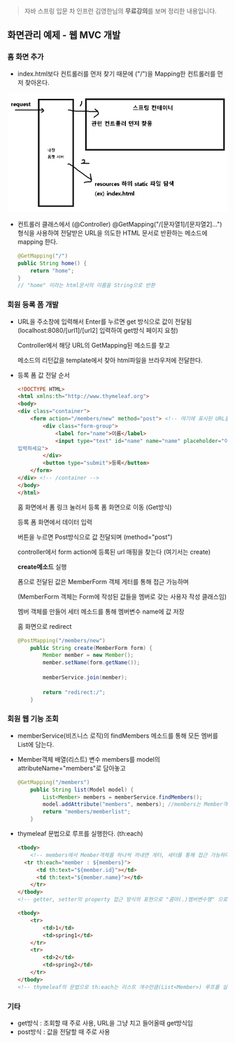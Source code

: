 > 자바 스프링 입문 차 인프런 김영한님의 **무료강의**를 보며 정리한 내용입니다.



## 화면관리 예제 - 웹 MVC 개발



### 홈 화면 추가

- index.html보다 컨트롤러를 먼저 찾기 때문에 ("/")을 Mapping한 컨트롤러를 먼저 찾아온다.

![image-20210721213724505](md-images/image-20210721213724505.png)

- 컨트롤러 클래스에서 (@Controller) @GetMapping("/[문자열1]/[문자열2]...") 형식을 사용하여 전달받은 URL을 의도한 HTML 문서로 반환하는 메소드에 mapping 한다.

  ```java
  @GetMapping("/")
  public String home() {
      return "home";
  }
  // "home" 이라는 html문서의 이름을 String으로 반환
  ```

  

### 회원 등록 폼 개발

- URL을 주소창에 입력해서 Enter를 누르면 get 방식으로 값이 전달됨 (localhost:8080/[url1]/[url2] 입력하여 get방식 페이지 요청)

  Controller에서 해당 URL의 GetMapping된 메소드를 찾고

  메소드의 리턴값을 template에서 찾아 html파일을 브라우저에 전달한다.

  

- 등록 폼 값 전달 순서

  ```html
  <!DOCTYPE HTML>
  <html xmlns:th="http://www.thymeleaf.org">
  <body>
  <div class="container">
      <form action="/members/new" method="post"> <!-- 여기에 표시된 URL을 찾는다 -->
          <div class="form-group">
              <label for="name">이름</label>
              <input type="text" id="name" name="name" placeholder="이름을
  입력하세요">
          </div>
          <button type="submit">등록</button>
      </form>
  </div> <!-- /container -->
  </body>
  </html>
  ```
  
  홈 화면에서 폼 링크 눌러서 등록 폼 화면으로 이동 (Get방식)
  
  등록 폼 화면에서 데이터 입력
  
  
  
  버튼을 누르면 Post방식으로 값 전달되며 (method="post")
  
  controller에서 form action에 등록된 url 매핑을 찾는다 (여기서는 create)
  
  **create메소드** 실행
  
  폼으로 전달된 값은 MemberForm 객체 게터를 통해 접근 가능하며
  
  (MemberForm 객체는 Form에 작성된 값들을 멤버로 갖는 사용자 작성 클래스임)
  
  멤버 객체를 만들어 세터 메소드를 통해 멤버변수 name에 값 저장
  
  홈 화면으로 redirect
  
  ```java
  @PostMapping("/members/new")
      public String create(MemberForm form) {
          Member member = new Member();
          member.setName(form.getName());
  
          memberService.join(member);
  
          return "redirect:/";
      }
  ```



### 회원 웹 기능 조회

- memberService(비즈니스 로직)의 findMembers 메소드를 통해 모든 멤버를 List에 담는다.

- Member객체 배열(리스트) 변수 members를 model의 attributeName="members"로 담아놓고

  ```java
  @GetMapping("/members")
      public String list(Model model) {
          List<Member> members = memberService.findMembers();
          model.addAttribute("members", members); //members는 Member객체를 담는 리스트이다
          return "members/memberlist";
      }
  ```

- thymeleaf 문법으로 루프를 실행한다. (th:each)

  ```html
  <tbody>
      <!-- members에서 Member객체를 하나씩 꺼내면 게터, 세터를 통해 접근 가능하다 -->
  	<tr th:each="member : ${members}">
  	    <td th:text="${member.id}"></td>
  	    <td th:text="${member.name}"></td>
      </tr>
  </tbody>
  <!-- getter, setter의 property 접근 방식의 표현으로 "콤마(.)멤버변수명" 으로 멤버변수명을 getter, setter 대신 사용할 수 있다 -->
  ```
  
  ```html
  <tbody>
      <tr>
          <td>1</td>
          <td>spring1</td>
      </tr>
      <tr>
          <td>2</td>
          <td>spring2</td>
      </tr>
  </tbody>
  <!-- thymeleaf의 문법으로 th:each는 리스트 개수만큼(List<Member>) 루프를 실행한다. -->
  ```
  
  

### 기타

- get방식 : 조회할 때 주로 사용, URL을 그냥 치고 들어올때 get방식임
- post방식 : 값을 전달할 때 주로 사용

